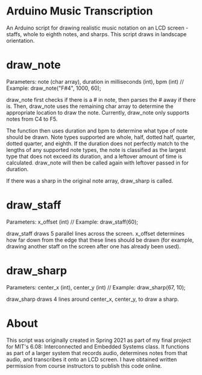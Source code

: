 # Arduino Music Transcription
An Arduino script for drawing realistic music notation on an LCD screen - staffs, whole to eighth notes, and sharps. This script draws in landscape orientation. 

# draw_note
Parameters: note (char array), duration in milliseconds (int), bpm (int) // 
Example: draw_note("F#4", 1000, 60);

draw_note first checks if there is a # in note, then parses the # away if there is. Then, draw_note uses the remaining char array to determine the appropriate location to draw the note. Currently, draw_note only supports notes from C4 to F5.

The function then uses duration and bpm to determine what type of note should be drawn. Note types supported are whole, half, dotted half, quarter, dotted quarter, and eighth. If the duration does not perfectly match to the lengths of any supported note types, the note is classified as the largest type that does not exceed its duration, and a leftover amount of time is calculated. draw_note will then be called again with leftover passed in for duration.
 
If there was a sharp in the original note array, draw_sharp is called.

# draw_staff
Parameters: x_offset (int) // 
Example: draw_staff(60);

draw_staff draws 5 parallel lines across the screen. x_offset determines how far down from the edge that these lines should be drawn (for example, drawing another staff on the screen after one has already been used). 

# draw_sharp
Parameters: center_x (int), center_y (int) // 
Example: draw_sharp(67, 10);

draw_sharp draws 4 lines around center_x, center_y, to draw a sharp.

# About
This script was originally created in Spring 2021 as part of my final project for MIT's 6.08: Interconnected and Embedded Systems class. It functions as part of a larger system that records audio, determines notes from that audio, and transcribes it onto an LCD screen. I have obtained written permission from course instructors to publish this code online.
